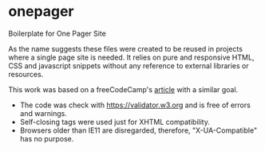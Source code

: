 # onepager
Boilerplate for One Pager Site

As the name suggests these files were created to be reused in projects where a single page site is needed. It relies on pure and responsive HTML, CSS and javascript snippets without any reference to external libraries or resources.

This work was based on a freeCodeCamp's <a href="https://www.freecodecamp.org/news/how-to-build-a-developer-portfolio-website/" target="_blank">article</a> with a similar goal.

- The code was check with https://validator.w3.org and is free of errors and warnings.
- Self-closing tags were used just for XHTML compatibility.   
- Browsers older than IE11 are disregarded, therefore, "X-UA-Compatible" has no purpose.
